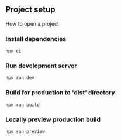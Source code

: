 ## Project setup

How to open a project

### Install dependencies

```
npm ci
```

### Run development server

```
npm run dev
```

### Build for production to 'dist' directory

```
npm run build
```

### Locally preview production build

```
npm run preview
```
